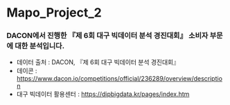 # Mapo_Project_2

### DACON에서 진행한 『제 6회 대구 빅데이터 분석 경진대회』 소비자 부문에 대한 분석입니다.
- 데이터 출처 : DACON, 『제 6회 대구 빅데이터 분석 경진대회』
- 데이콘 : https://www.dacon.io/competitions/official/236289/overview/description
- 대구 빅데이터 활용센터 : https://dipbigdata.kr/pages/index.htm
